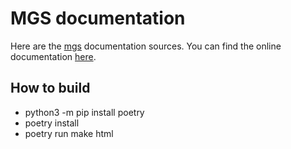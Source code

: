 MGS documentation
=================

Here are the [mgs](https://github.com/theodelrieu/mgs) documentation sources. You can find the online documentation [here](https://theodelrieu.github.io/mgs-docs).

How to build
------------

* python3 -m pip install poetry
* poetry install
* poetry run make html

